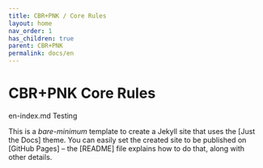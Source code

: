 ```yaml
---
title: CBR+PNK / Core Rules
layout: home
nav_order: 1
has_children: true
parent: CBR+PNK
permalink: docs/en
---
```

# CBR+PNK Core Rules
en-index.md Testing

This is a *bare-minimum* template to create a Jekyll site that uses the [Just the Docs] theme. You can easily set the created site to be published on [GitHub Pages] – the [README] file explains how to do that, along with other details.
